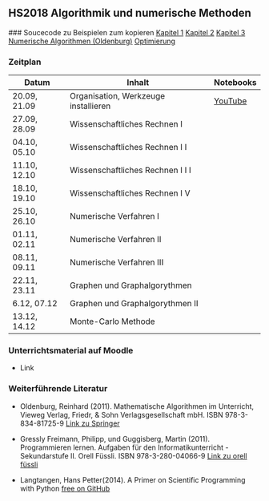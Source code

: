 ## HS2018 Algorithmik und numerische Methoden

### Soucecode zu Beispielen zum kopieren
[Kapitel 1](https://github.com/mgje/PIUMP/blob/master/wr2018/Kapitel_1_Variablen_Ausdruecke.ipynb)
[Kapitel 2](https://github.com/mgje/PIUMP/blob/master/wr2018/Kapitel_2_Schleifen_Listen.ipynb)
[Kapitel 3](https://github.com/mgje/PIUMP/blob/master/wr2018/Kapitel_3_Funktionen.ipynb)
[Numerische Algorithmen (Oldenburg)](../Beispiele_Skript_SciComputing/Numerische%20Algorithmen.ipynb)
[Optimierung](../Beispiele_Skript_SciComputing/Optimierung.ipynb)




### Zeitplan

| Datum         | Inhalt                           | Notebooks                                                                |
| ------------- |----------------------------------| -------------------------------------------------------------------------|
| 20.09, 21.09  | Organisation, Werkzeuge  installieren | [YouTube](https://www.youtube.com/watch?v=q_BzsPxwLOE)              |
| 27.09, 28.09  | Wissenschaftliches Rechnen I     |                           |
| 04.10, 05.10  | Wissenschaftliches Rechnen I I   |                              |
| 11.10, 12.10  | Wissenschaftliches Rechnen I I I                         |                                |
| 18.10, 19.10  | Wissenschaftliches Rechnen I V |                                     |
| 25.10, 26.10  | Numerische Verfahren I               |                                  |
| 01.11, 02.11  | Numerische Verfahren II           |                                                                  |
| 08.11, 09.11  | Numerische Verfahren III         |                                                                  |
| 22.11, 23.11  | Graphen und Graphalgorythmen            |                                                                  |
| 6.12, 07.12  | Graphen und Graphalgorythmen II |                                                               |
| 13.12, 14.12  | Monte-Carlo Methode |                                                               |

### Unterrichtsmaterial auf Moodle
* Link

### Weiterführende Literatur

* 	Oldenburg, Reinhard (2011). Mathematische Algorithmen im Unterricht, Vieweg Verlag, Friedr, & Sohn Verlagsgesellschaft mbH. ISBN 978-3-834-81725-9 [Link zu Springer](https://link.springer.com/book/10.1007/978-3-8348-8336-0)

* Gressly Freimann, Philipp, und Guggisberg, Martin (2011). Programmieren lernen. Aufgaben für den Informatikunterricht - Sekundarstufe II. Orell Füssli. ISBN 978-3-280-04066-9 [Link zu orell füssli](https://ofv.ch/lernmedien/detail/programmieren-lernen/14505/)

* Langtangen, Hans Petter(2014). A Primer on Scientific
Programming with Python [free on GitHub](https://hplgit.github.io/primer.html/doc/pub/half/book.pdf)
